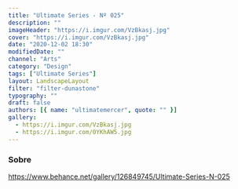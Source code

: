 ```yaml
---
title: "Ultimate Series - Nº 025"
description: ""
imageHeader: "https://i.imgur.com/VzBkasj.jpg"
cover: "https://i.imgur.com/VzBkasj.jpg"
date: "2020-12-02 18:30"
modifiedDate: ""
channel: "Arts"
category: "Design"
tags: ["Ultimate Series"]
layout: LandscapeLayout
filter: "filter-dunastone"
typography: ""
draft: false
authors: [{ name: "ultimatemercer", quote: "" }]
gallery:
  - https://i.imgur.com/VzBkasj.jpg
  - https://i.imgur.com/0YKhAW5.jpg
---
```


### Sobre

https://www.behance.net/gallery/126849745/Ultimate-Series-N-025

